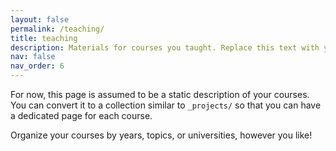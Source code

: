 ```yaml
---
layout: false
permalink: /teaching/
title: teaching
description: Materials for courses you taught. Replace this text with your description.
nav: false
nav_order: 6
---
```


For now, this page is assumed to be a static description of your courses. You can convert it to a collection similar to `_projects/` so that you can have a dedicated page for each course.

Organize your courses by years, topics, or universities, however you like!
